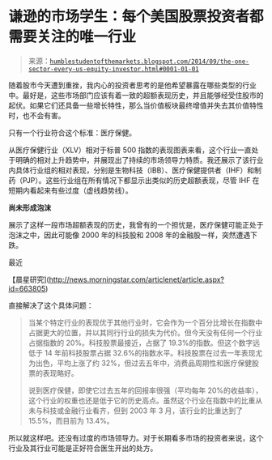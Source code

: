 <!--yml

类别：未分类

日期：2024-05-18 03:32:36

-->

# 谦逊的市场学生：每个美国股票投资者都需要关注的唯一行业

> 来源：[`humblestudentofthemarkets.blogspot.com/2014/09/the-one-sector-every-us-equity-investor.html#0001-01-01`](https://humblestudentofthemarkets.blogspot.com/2014/09/the-one-sector-every-us-equity-investor.html#0001-01-01)

随着股市今天遭到重挫，我内心的投资者思考的是他希望暴露在哪些类型的行业中。最好是，这些市场部门应该有着一致的超额表现历史，并且能够经受住股市的起伏。如果它们还具备一些增长特性，那么当价值板块最终增值并失去其价值特性时，也不会有害。

只有一个行业符合这个标准：医疗保健。

从医疗保健行业（XLV）相对于标普 500 指数的表现图表来看，这个行业一直处于明确的相对上升趋势中，并展现出了持续的市场领导力特质。我还展示了该行业内具体行业组的相对表现，分别是生物科技（IBB）、医疗保健提供者（IHF）和制药（PJP）。这些行业组在所有情况下都显示出类似的历史超额表现，尽管 IHF 在短期内看起来有些过度（虚线趋势线）。

**尚未形成泡沫**

展示了这样一段市场超额表现的历史，我曾有的一个担忧是，医疗保健可能正处于泡沫之中，因此可能像 2000 年的科技股和 2008 年的金融股一样，突然遭遇下跌。

最近

【晨星研究](http://news.morningstar.com/articlenet/article.aspx?id=663805)

直接解决了这个具体问题：

> 当某个特定行业的表现优于其他行业时，它会作为一个百分比增长在指数中占据更大的位置，并以其同行行业的损失为代价。但今天没有任何一个行业占据指数的 20%。科技股票最接近，占据了 19.3%的指数。但这个数字远低于 14 年前科技股票占据 32.6%的指数水平。科技股票在过去一年表现尤为出色，平均上涨了约 32%，但过去五年中，消费品周期性和医疗保健股票的表现略好。
> 
> 说到医疗保健，即使它过去五年的回报率很强（平均每年 20%的收益率），这个行业的权重也还是低于它的历史高点。虽然这个行业在指数中的比重从未与科技或金融行业看齐，但到 2003 年 3 月，该行业的比重达到了 15.5%，而目前为 13.4%。

所以就这样吧。还没有过度的市场领导力。对于长期看多市场的投资者来说，这个行业及其行业可能是正好符合医生开出的处方。
